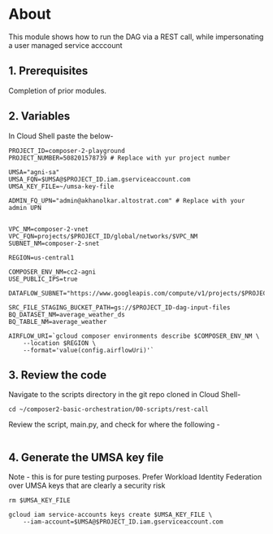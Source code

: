 # About

This module shows how to run the DAG via a REST call, while impersonating a user managed service acccount

## 1. Prerequisites

Completion of prior modules.

## 2. Variables 

In Cloud Shell paste the below-
```
PROJECT_ID=composer-2-playground
PROJECT_NUMBER=508201578739 # Replace with yur project number

UMSA="agni-sa"
UMSA_FQN=$UMSA@$PROJECT_ID.iam.gserviceaccount.com
UMSA_KEY_FILE=~/umsa-key-file

ADMIN_FQ_UPN="admin@akhanolkar.altostrat.com" # Replace with your admin UPN


VPC_NM=composer-2-vnet
VPC_FQN=projects/$PROJECT_ID/global/networks/$VPC_NM
SUBNET_NM=composer-2-snet

REGION=us-central1

COMPOSER_ENV_NM=cc2-agni
USE_PUBLIC_IPS=true

DATAFLOW_SUBNET="https://www.googleapis.com/compute/v1/projects/$PROJECT_ID/regions/$LOCATION/subnetworks/$SUBNET_NM"

SRC_FILE_STAGING_BUCKET_PATH=gs://$PROJECT_ID-dag-input-files
BQ_DATASET_NM=average_weather_ds
BQ_TABLE_NM=average_weather

AIRFLOW_URI=`gcloud composer environments describe $COMPOSER_ENV_NM \
    --location $REGION \
    --format='value(config.airflowUri)'`
```

## 3. Review the code 

Navigate to the scripts directory in the git repo cloned in Cloud Shell-
```
cd ~/composer2-basic-orchestration/00-scripts/rest-call
```

Review the script, main.py, and check for where the following  -
```

```
## 4. Generate the UMSA key file
Note - this is for pure testing purposes.
Prefer Workload Identity Federation over UMSA keys that are clearly a security risk

```
rm $UMSA_KEY_FILE

gcloud iam service-accounts keys create $UMSA_KEY_FILE \
    --iam-account=$UMSA@$PROJECT_ID.iam.gserviceaccount.com 
```
